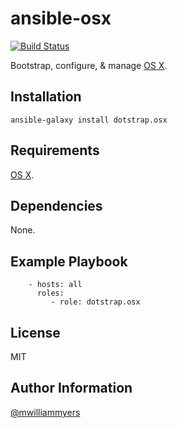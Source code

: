 ansible-osx
=========
[![Build Status](https://travis-ci.org/dotstrap/ansible-osx.svg?branch=master)](https://travis-ci.org/dotstrap/ansible-osx)

Bootstrap, configure, & manage [OS X].

Installation
------------

```
ansible-galaxy install dotstrap.osx
```

Requirements
------------

[OS X].

Dependencies
------------

None.

Example Playbook
----------------

```
    - hosts: all
      roles:
         - role: dotstrap.osx
```

License
-------

MIT

Author Information
------------------

[@mwilliammyers]

[@mwilliammyers]: https://github.com/mwilliammyers
[aura]: https://github.com/aurapm/aura
[bash]: https://www.gnu.org/software/bash/manual/bashref.html
[default variables]: defaults/main.yml
[dotstrap]: https://github.com/mwilliammyers/dotstrap
[fasd]: https://github.com/clvv/fasd
[files]: files/
[fish]: http://fishshell.com/
[homebrew]: https://github.com/Homebrew/homebrew
[OS X]: http://www.apple.com/osx/
[pure]: https://github.com/sindresorhus/pure
[variables]: vars/main.yml
[yaourt]: https://github.com/archlinuxfr/yaourt
[z]: https://github.com/rupa/z
[zsh]: http://zsh.sourceforge.net
